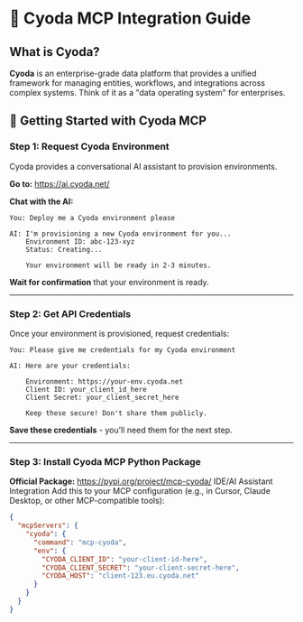 # 🔗 Cyoda MCP Integration Guide

## What is Cyoda?

**Cyoda** is an enterprise-grade data platform that provides a unified framework for managing entities, workflows, and integrations across complex systems. Think of it as a "data operating system" for enterprises.

## 🚀 Getting Started with Cyoda MCP

### Step 1: Request Cyoda Environment

Cyoda provides a conversational AI assistant to provision environments.

**Go to:** https://ai.cyoda.net/

**Chat with the AI:**

```
You: Deploy me a Cyoda environment please

AI: I'm provisioning a new Cyoda environment for you...
    Environment ID: abc-123-xyz
    Status: Creating...

    Your environment will be ready in 2-3 minutes.
```

**Wait for confirmation** that your environment is ready.

---

### Step 2: Get API Credentials

Once your environment is provisioned, request credentials:

```
You: Please give me credentials for my Cyoda environment

AI: Here are your credentials:

    Environment: https://your-env.cyoda.net
    Client ID: your_client_id_here
    Client Secret: your_client_secret_here

    Keep these secure! Don't share them publicly.
```

**Save these credentials** - you'll need them for the next step.

---

### Step 3: Install Cyoda MCP Python Package

**Official Package:** https://pypi.org/project/mcp-cyoda/
IDE/AI Assistant Integration
Add this to your MCP configuration (e.g., in Cursor, Claude Desktop, or other MCP-compatible tools):
```json
{
  "mcpServers": {
    "cyoda": {
      "command": "mcp-cyoda",
      "env": {
        "CYODA_CLIENT_ID": "your-client-id-here",
        "CYODA_CLIENT_SECRET": "your-client-secret-here",
        "CYODA_HOST": "client-123.eu.cyoda.net"
      }
    }
  }
}
```
